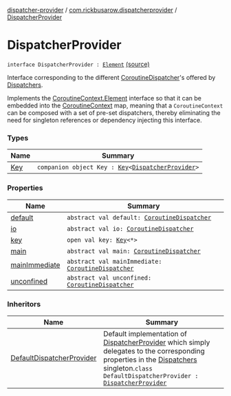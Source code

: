 [dispatcher-provider](../../index.md) / [com.rickbusarow.dispatcherprovider](../index.md) / [DispatcherProvider](./index.md)

# DispatcherProvider

`interface DispatcherProvider : `[`Element`](https://kotlinlang.org/api/latest/jvm/stdlib/kotlin.coroutines/-coroutine-context/-element/index.html) [(source)](https://github.com/RBusarow/Dispatch/tree/master/dispatcher-provider/src/main/java/com/rickbusarow/dispatcherprovider/DispatcherProvider.kt#L29)

Interface corresponding to the different [CoroutineDispatcher](https://kotlin.github.io/kotlinx.coroutines/kotlinx-coroutines-core/kotlinx.coroutines/-coroutine-dispatcher/index.html)'s offered by [Dispatchers](https://kotlin.github.io/kotlinx.coroutines/kotlinx-coroutines-core/kotlinx.coroutines/-dispatchers/index.html).

Implements the [CoroutineContext.Element](https://kotlinlang.org/api/latest/jvm/stdlib/kotlin.coroutines/-coroutine-context/-element/index.html) interface
so that it can be embedded into the [CoroutineContext](https://kotlinlang.org/api/latest/jvm/stdlib/kotlin.coroutines/-coroutine-context/index.html) map,
meaning that a `CoroutineContext` can be composed with a set of pre-set dispatchers,
thereby eliminating the need for singleton references or dependency injecting this interface.

### Types

| Name | Summary |
|---|---|
| [Key](-key.md) | `companion object Key : `[`Key`](https://kotlinlang.org/api/latest/jvm/stdlib/kotlin.coroutines/-coroutine-context/-key/index.html)`<`[`DispatcherProvider`](./index.md)`>` |

### Properties

| Name | Summary |
|---|---|
| [default](default.md) | `abstract val default: `[`CoroutineDispatcher`](https://kotlin.github.io/kotlinx.coroutines/kotlinx-coroutines-core/kotlinx.coroutines/-coroutine-dispatcher/index.html) |
| [io](io.md) | `abstract val io: `[`CoroutineDispatcher`](https://kotlin.github.io/kotlinx.coroutines/kotlinx-coroutines-core/kotlinx.coroutines/-coroutine-dispatcher/index.html) |
| [key](key.md) | `open val key: `[`Key`](https://kotlinlang.org/api/latest/jvm/stdlib/kotlin.coroutines/-coroutine-context/-key/index.html)`<*>` |
| [main](main.md) | `abstract val main: `[`CoroutineDispatcher`](https://kotlin.github.io/kotlinx.coroutines/kotlinx-coroutines-core/kotlinx.coroutines/-coroutine-dispatcher/index.html) |
| [mainImmediate](main-immediate.md) | `abstract val mainImmediate: `[`CoroutineDispatcher`](https://kotlin.github.io/kotlinx.coroutines/kotlinx-coroutines-core/kotlinx.coroutines/-coroutine-dispatcher/index.html) |
| [unconfined](unconfined.md) | `abstract val unconfined: `[`CoroutineDispatcher`](https://kotlin.github.io/kotlinx.coroutines/kotlinx-coroutines-core/kotlinx.coroutines/-coroutine-dispatcher/index.html) |

### Inheritors

| Name | Summary |
|---|---|
| [DefaultDispatcherProvider](../-default-dispatcher-provider/index.md) | Default implementation of [DispatcherProvider](./index.md) which simply delegates to the corresponding properties in the [Dispatchers](https://kotlin.github.io/kotlinx.coroutines/kotlinx-coroutines-core/kotlinx.coroutines/-dispatchers/index.html) singleton.`class DefaultDispatcherProvider : `[`DispatcherProvider`](./index.md) |
